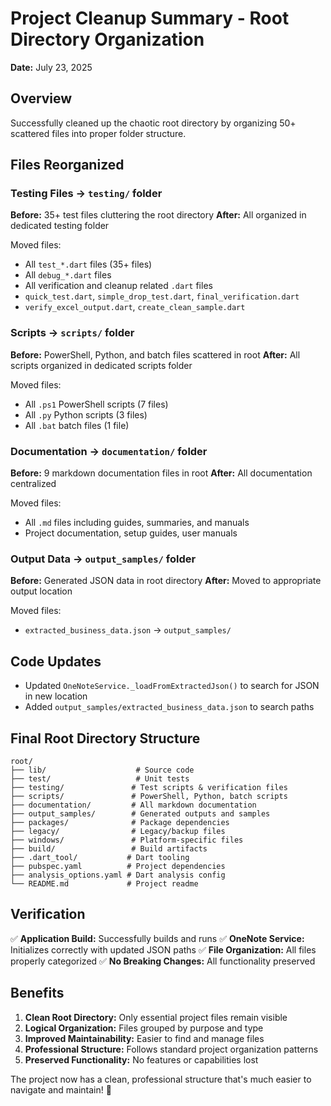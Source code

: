 # Project Cleanup Summary - Root Directory Organization

**Date:** July 23, 2025

## Overview
Successfully cleaned up the chaotic root directory by organizing 50+ scattered files into proper folder structure.

## Files Reorganized

### Testing Files → `testing/` folder
**Before:** 35+ test files cluttering the root directory
**After:** All organized in dedicated testing folder

Moved files:
- All `test_*.dart` files (35+ files)
- All `debug_*.dart` files  
- All verification and cleanup related `.dart` files
- `quick_test.dart`, `simple_drop_test.dart`, `final_verification.dart`
- `verify_excel_output.dart`, `create_clean_sample.dart`

### Scripts → `scripts/` folder
**Before:** PowerShell, Python, and batch files scattered in root
**After:** All scripts organized in dedicated scripts folder

Moved files:
- All `.ps1` PowerShell scripts (7 files)
- All `.py` Python scripts (3 files) 
- All `.bat` batch files (1 file)

### Documentation → `documentation/` folder
**Before:** 9 markdown documentation files in root
**After:** All documentation centralized

Moved files:
- All `.md` files including guides, summaries, and manuals
- Project documentation, setup guides, user manuals

### Output Data → `output_samples/` folder
**Before:** Generated JSON data in root directory
**After:** Moved to appropriate output location

Moved files:
- `extracted_business_data.json` → `output_samples/`

## Code Updates
- Updated `OneNoteService._loadFromExtractedJson()` to search for JSON in new location
- Added `output_samples/extracted_business_data.json` to search paths

## Final Root Directory Structure
```
root/
├── lib/                    # Source code
├── test/                   # Unit tests
├── testing/               # Test scripts & verification files
├── scripts/               # PowerShell, Python, batch scripts
├── documentation/         # All markdown documentation
├── output_samples/        # Generated outputs and samples
├── packages/              # Package dependencies
├── legacy/                # Legacy/backup files
├── windows/               # Platform-specific files
├── build/                 # Build artifacts
├── .dart_tool/           # Dart tooling
├── pubspec.yaml          # Project dependencies
├── analysis_options.yaml # Dart analysis config
└── README.md             # Project readme

```

## Verification
✅ **Application Build:** Successfully builds and runs
✅ **OneNote Service:** Initializes correctly with updated JSON paths
✅ **File Organization:** All files properly categorized
✅ **No Breaking Changes:** All functionality preserved

## Benefits
1. **Clean Root Directory:** Only essential project files remain visible
2. **Logical Organization:** Files grouped by purpose and type
3. **Improved Maintainability:** Easier to find and manage files
4. **Professional Structure:** Follows standard project organization patterns
5. **Preserved Functionality:** No features or capabilities lost

The project now has a clean, professional structure that's much easier to navigate and maintain! 🎯
